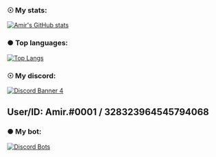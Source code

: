 ### ☉ My stats:
[![Amir's GitHub stats](https://github-readme-stats.vercel.app/api?username=Amir-78&show_icons=true&theme=tokyonight)](https://github.com/Amir-78?tab=repositories)

### ● Top languages:
[![Top Langs](https://github-readme-stats.vercel.app/api/top-langs/?username=Amir-78&layout=compact&theme=tokyonight)](https://github.com/anuraghazra/github-readme-stats)

### ☉ My discord:
[![Discord Banner 4](https://discordapp.com/api/guilds/649281025398013952/widget.png?style=banner4)](https://discord.gg/KrRKp5B)

## User/ID: Amir.#0001 / 328323964545794068

### ● My bot:
[![Discord Bots](https://top.gg/api/widget/645561062271352833.svg)](https://top.gg/bot/645561062271352833)
